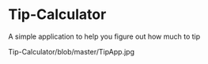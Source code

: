# Tip-Calculator
A simple application to help you figure out how much to tip

Tip-Calculator/blob/master/TipApp.jpg
